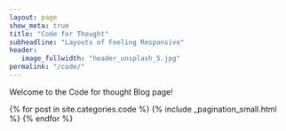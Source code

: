 ```yaml
---
layout: page
show_meta: true
title: "Code for Thought"
subheadline: "Layouts of Feeling Responsive"
header:
   image_fullwidth: "header_unsplash_5.jpg"
permalink: "/code/"
---
```


Welcome to the Code for thought Blog page! 


{% for post in site.categories.code %} {% include _pagination_small.html %} {% endfor %}